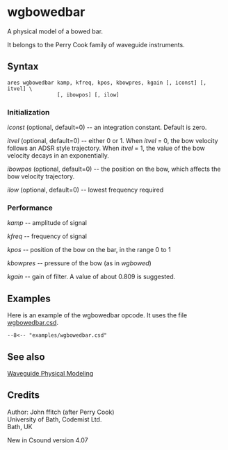<!--
id:wgbowedbar
category:Signal Generators:Waveguide Physical Modeling
-->
# wgbowedbar
A physical model of a bowed bar.

It belongs to the Perry Cook family of waveguide instruments.

## Syntax
``` csound-orc
ares wgbowedbar kamp, kfreq, kpos, kbowpres, kgain [, iconst] [, itvel] \
                [, ibowpos] [, ilow]
```

### Initialization

_iconst_ (optional, default=0) -- an integration constant. Default is zero.

_itvel_ (optional, default=0) -- either 0 or 1. When _itvel_ = 0, the bow velocity follows an ADSR style trajectory. When _itvel_ = 1, the value of the bow velocity decays in an exponentially.

_ibowpos_ (optional, default=0) -- the position on the bow, which affects the bow velocity trajectory.

_ilow_ (optional, default=0) -- lowest frequency required

### Performance

_kamp_ -- amplitude of signal

_kfreq_ -- frequency of signal

_kpos_ -- position of the bow on the bar, in the range 0 to 1

_kbowpres_ -- pressure of the bow (as in _wgbowed_)

_kgain_ -- gain of filter. A value of about 0.809 is suggested.

## Examples

Here is an example of the wgbowedbar opcode. It uses the file [wgbowedbar.csd](../../examples/wgbowedbar.csd).

``` csound-csd title="Example of the wgbowedbar opcode." linenums="1"
--8<-- "examples/wgbowedbar.csd"
```

## See also

[Waveguide Physical Modeling](../../siggen/wavguide)

## Credits

Author: John ffitch (after Perry Cook)<br>
University of Bath, Codemist Ltd.<br>
Bath, UK<br>

New in Csound version 4.07
